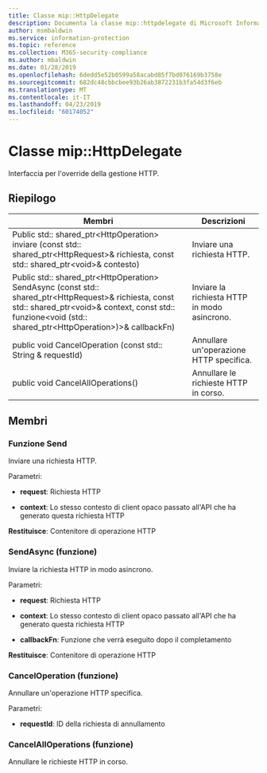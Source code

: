 ```yaml
---
title: Classe mip::HttpDelegate
description: Documenta la classe mip::httpdelegate di Microsoft Information Protection (MIP) SDK.
author: msmbaldwin
ms.service: information-protection
ms.topic: reference
ms.collection: M365-security-compliance
ms.author: mbaldwin
ms.date: 01/28/2019
ms.openlocfilehash: 6dedd5e52b0599a58acabd85f7bd076169b3758e
ms.sourcegitcommit: 682dc48cbbcbee93b26ab3872231b3fa54d3f6eb
ms.translationtype: MT
ms.contentlocale: it-IT
ms.lasthandoff: 04/23/2019
ms.locfileid: "60174052"
---
```

# <a name="class-miphttpdelegate"></a>Classe mip::HttpDelegate 
Interfaccia per l'override della gestione HTTP.
  
## <a name="summary"></a>Riepilogo
 Membri                        | Descrizioni                                
--------------------------------|---------------------------------------------
Public std:: shared_ptr\<HttpOperation\> inviare (const std:: shared_ptr\<HttpRequest\>& richiesta, const std:: shared_ptr\<void\>& contesto)  |  Inviare una richiesta HTTP.
Public std:: shared_ptr\<HttpOperation\> SendAsync (const std:: shared_ptr\<HttpRequest\>& richiesta, const std:: shared_ptr\<void\>& context, const std:: funzione\<void (std:: shared_ptr\<HttpOperation\>)\>& callbackFn)  |  Inviare la richiesta HTTP in modo asincrono.
public void CancelOperation (const std:: String & requestId)  |  Annullare un'operazione HTTP specifica.
public void CancelAllOperations()  |  Annullare le richieste HTTP in corso.
  
## <a name="members"></a>Membri
  
### <a name="send-function"></a>Funzione Send
Inviare una richiesta HTTP.

Parametri:  
* **request**: Richiesta HTTP 


* **context**: Lo stesso contesto di client opaco passato all'API che ha generato questa richiesta HTTP



  
**Restituisce**: Contenitore di operazione HTTP
  
### <a name="sendasync-function"></a>SendAsync (funzione)
Inviare la richiesta HTTP in modo asincrono.

Parametri:  
* **request**: Richiesta HTTP 


* **context**: Lo stesso contesto di client opaco passato all'API che ha generato questa richiesta HTTP 


* **callbackFn**: Funzione che verrà eseguito dopo il completamento



  
**Restituisce**: Contenitore di operazione HTTP
  
### <a name="canceloperation-function"></a>CancelOperation (funzione)
Annullare un'operazione HTTP specifica.

Parametri:  
* **requestId**: ID della richiesta di annullamento


  
### <a name="cancelalloperations-function"></a>CancelAllOperations (funzione)
Annullare le richieste HTTP in corso.